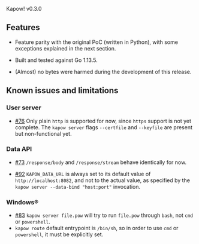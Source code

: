 Kapow! v0.3.0

## Features

* Feature parity with the original PoC (written in Python), with some exceptions
  explained in the next section.

* Built and tested against Go 1.13.5.

* (Almost) no bytes were harmed during the development of this release.


## Known issues and limitations

### User server

* [#76][i76] Only plain `http` is supported for now, since `https` support is
  not yet complete. The `kapow server` flags `--certfile` and `--keyfile` are
  present but non-functional yet.


### Data API

* [#73][i73] `/response/body` and `/response/stream` behave identically for now.

* [#92][i92] `KAPOW_DATA_URL` is always set to its default value of
  `http://localhost:8082`, and not to the actual value, as specified by the
  `kapow server --data-bind "host:port"` invocation.


### Windows®

* [#83][i83] `kapow server file.pow` will try to run `file.pow` through `bash`, not `cmd`
  or `powershell`.
* `kapow route` default entrypoint is `/bin/sh`, so in order to use `cmd` or
  `powershell`, it must be explicitly set.


[i73]: https://github.com/BBVA/kapow/issues/73
[i76]: https://github.com/BBVA/kapow/issues/76
[i83]: https://github.com/BBVA/kapow/issues/83
[i92]: https://github.com/BBVA/kapow/issues/92

